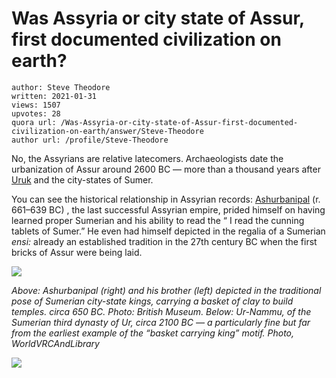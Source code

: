 # Was Assyria or city state of Assur, first documented civilization on earth?

	author: Steve Theodore
	written: 2021-01-31
	views: 1507
	upvotes: 28
	quora url: /Was-Assyria-or-city-state-of-Assur-first-documented-civilization-on-earth/answer/Steve-Theodore
	author url: /profile/Steve-Theodore


No, the Assyrians are relative latecomers. Archaeologists date the urbanization of Assur around 2600 BC — more than a thousand years after [Uruk](https://en.wikipedia.org/wiki/Uruk_period) and the city-states of Sumer.

You can see the historical relationship in Assyrian records: [Ashurbanipal](https://www.quora.com/Who-was-the-first-archaeologist/answer/Steve-Theodore?ch=10&share=591f3fb2&srid=zLvM) (r. 661–639 BC) , the last successful Assyrian empire, prided himself on having learned proper Sumerian and his ability to read the “ I read the cunning tablets of Sumer.” He even had himself depicted in the regalia of a Sumerian _ensi:_ already an established tradition in the 27th century BC when the first bricks of Assur were being laid.

![](https://qph.fs.quoracdn.net/main-qimg-8c571b12ea0207300908bc7e619779d2)

_Above: Ashurbanipal (right) and his brother (left) depicted in the traditional pose of Sumerian city-state kings, carrying a basket of clay to build temples. circa 650 BC. Photo: British Museum. Below: Ur-Nammu, of the Sumerian third dynasty of Ur, circa 2100 BC — a particularly fine but far from the earliest example of the “basket carrying king” motif. Photo, WorldVRCAndLibrary_ 

![](https://qph.fs.quoracdn.net/main-qimg-972ea5cf3c5b63fb5ea86392666cda80)

